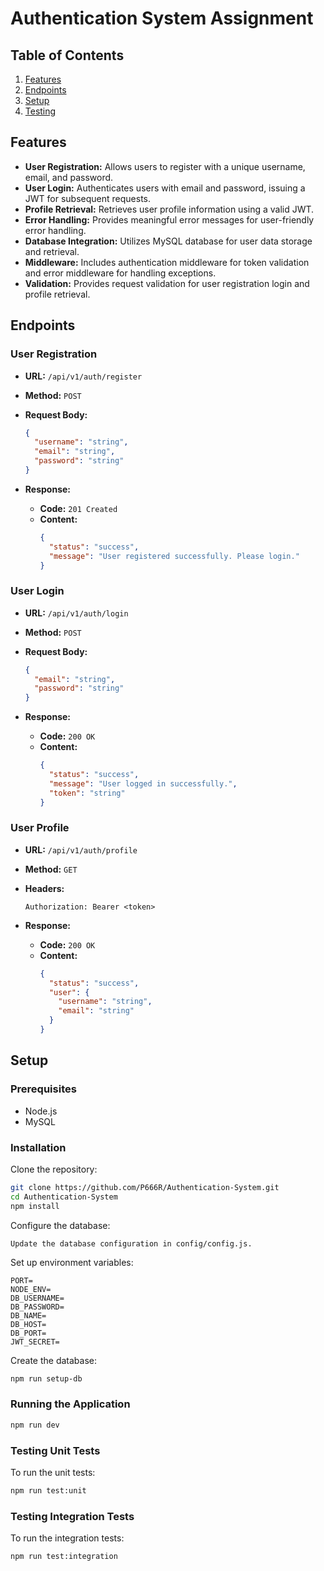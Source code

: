 # Authentication System Assignment

## Table of Contents

1. [Features](#features)
2. [Endpoints](#endpoints)
3. [Setup](#setup)
4. [Testing](#testing)

## Features

- **User Registration:** Allows users to register with a unique username, email, and password.
- **User Login:** Authenticates users with email and password, issuing a JWT for subsequent requests.
- **Profile Retrieval:** Retrieves user profile information using a valid JWT.
- **Error Handling:** Provides meaningful error messages for user-friendly error handling.
- **Database Integration:** Utilizes MySQL database for user data storage and retrieval.
- **Middleware:** Includes authentication middleware for token validation and error middleware for handling exceptions.
- **Validation:** Provides request validation for user registration login and profile retrieval.

## Endpoints

### User Registration

- **URL:** `/api/v1/auth/register`
- **Method:** `POST`
- **Request Body:**

  ```json
  {
    "username": "string",
    "email": "string",
    "password": "string"
  }
  ```

- **Response:**

  - **Code:** `201 Created`
  - **Content:**
    ```json
    {
      "status": "success",
      "message": "User registered successfully. Please login."
    }
    ```

### User Login

- **URL:** `/api/v1/auth/login`
- **Method:** `POST`
- **Request Body:**

  ```json
  {
    "email": "string",
    "password": "string"
  }
  ```

- **Response:**

  - **Code:** `200 OK`
  - **Content:**
    ```json
    {
      "status": "success",
      "message": "User logged in successfully.",
      "token": "string"
    }
    ```

### User Profile

- **URL:** `/api/v1/auth/profile`
- **Method:** `GET`
- **Headers:**

  ```http
  Authorization: Bearer <token>
  ```

- **Response:**

  - **Code:** `200 OK`
  - **Content:**
    ```json
    {
      "status": "success",
      "user": {
        "username": "string",
        "email": "string"
      }
    }
    ```

## Setup

### Prerequisites

- Node.js
- MySQL

### Installation

Clone the repository:

```bash
git clone https://github.com/P666R/Authentication-System.git
cd Authentication-System
npm install
```

Configure the database:

    Update the database configuration in config/config.js.

Set up environment variables:

    PORT=
    NODE_ENV=
    DB_USERNAME=
    DB_PASSWORD=
    DB_NAME=
    DB_HOST=
    DB_PORT=
    JWT_SECRET=

Create the database:

```bash
npm run setup-db
```

### Running the Application

```bash
npm run dev
```

### Testing Unit Tests

To run the unit tests:

```bash
npm run test:unit
```

### Testing Integration Tests

To run the integration tests:

```bash
npm run test:integration
```
